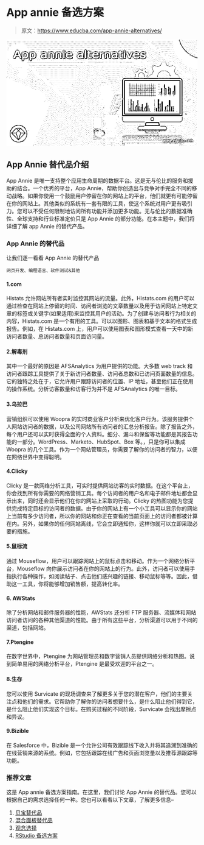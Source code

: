# App annie 备选方案

> 原文：<https://www.educba.com/app-annie-alternatives/>

![App annie alternatives](img/e52fe41258e05623a9a4516cab0b1fd8.png)



## App Annie 替代品介绍

App Annie 是唯一支持整个应用生命周期的数据平台。这是无与伦比的服务和援助的结合。一个优秀的平台，App Annie，帮助你创造出与竞争对手完全不同的移动战略。如果你使用一个鼓励用户停留在你的网站上的平台，他们就更有可能停留在你的网站上。其他类似的系统有一套有限的工具，使这个系统对用户更有吸引力。您可以不受任何限制地访问所有功能并添加更多功能。无与伦比的数据准确性、全球支持和行业标准定价只是 App Annie 的部分功能。在本主题中，我们将详细了解 app Annie 的替代产品。

### App Annie 的替代品

让我们逐一看看 App Annie 的替代产品

<small>网页开发、编程语言、软件测试&其他</small>

#### 1.com

Histats 允许网站所有者实时监控其网站的流量。此外，Histats.com 的用户可以通过检查在网站上停留的时间、访问者浏览的文章数量以及用于访问网站上特定文章的标签或关键字(如果适用)来监控其用户的活动。为了创建与访问者行为相关的内容，Histats.com 是一个有用的工具。可以以图形、图表和基于文本的格式生成报告。例如，在 Histats.com 上，用户可以使用图表和图形模式查看一天中的新访问者数量、总访问者数量和页面访问量。

#### 2.解毒剂

其中一个最好的原因是 AFSAnalytics 为用户提供的功能。大多数 web track 和访问者跟踪工具提供了关于新访问者数量、访问者总数和已访问页面数量的信息。它的独特之处在于，它允许用户跟踪访问者的位置、IP 地址，甚至他们正在使用的操作系统。分析访客数量和访客行为并不是 AFSAnalytics 的唯一目标。

#### 3.乌拉巴

营销组织可以使用 Woopra 的实时商业客户分析来优化客户行为。该服务提供个人网站访问者的数据，以及公司网站所有访问者的汇总分析报告。除了报告之外，每个用户还可以实时获得全面的个人资料。细分、漏斗和保留等功能都是其报告功能的一部分。WordPress、Marketo、HubSpot、Box 等。，只是你可以集成 Woopra 的几个工具。作为一个网站管理员，你需要了解你的访问者的智力，以便在网络世界中变得聪明。

#### 4.Clicky

Clicky 是一款网络分析工具，可实时提供网站访客的实时数据。在这个平台上，你会找到所有你需要的网络营销工具。每个访问者的用户名和电子邮件地址都会显示出来，同时还会显示他们在你的网站上采取的行动。Clicky 的热图功能为您提供完成特定目标的访问者的数据。由于你的网站上有一个小工具可以显示你的网站上当前有多少访问者，所以你的网站和你正在查看的当前页面上的访问者都被计算在内。另外，如果你的任何网站离线，它会立即通知你，这样你就可以立即采取必要的措施。

#### 5.鼠标流

通过 Mouseflow，用户可以跟踪网站上的鼠标点击和移动。作为一个网络分析平台，Mouseflow 向你展示访问者在你的网站上的行为。此外，访问者可以使用手指执行各种操作，如阅读帖子、点击他们感兴趣的链接、移动鼠标等等。因此，借助这一工具，你将能够增加销售额，提高转化率。

#### 6\. AWStats

除了分析网站和邮件服务器的性能，AWStats 还分析 FTP 服务器、流媒体和网站访问者访问的各种其他渠道的性能。由于所有这些平台，分析渠道可以用于不同的渠道，包括网站。

#### 7.Ptengine

在数字世界中，Ptengine 为网站管理员和数字营销人员提供网络分析和热图。说到简单易用的网络分析平台，Ptengine 是最受欢迎的平台之一。

#### 8.生存

您可以使用 Survicate 的现场调查来了解更多关于您的潜在客户，他们的主要关注点和他们的需求。它帮助你了解你的访问者想要什么，是什么阻止他们得到它，是什么阻止他们实现这个目标。在购买过程的不同阶段，Survicate 会找出摩擦点和异议。

#### 9.Bizible

在 Salesforce 中，Bizible 是一个允许公司有效跟踪线下收入并将其追溯到准确的在线营销来源的系统。例如，它包括跟踪在线广告和页面浏览量以及推荐源跟踪等功能。

### 推荐文章

这是 App annie 备选方案指南。在这里，我们讨论 App Annie 的替代品。您可以根据自己的需求选择任何一种。您也可以看看以下文章，了解更多信息–

1.  [贝宝替代品](https://www.educba.com/paypal-alternatives/)
2.  [混合面板替代品](https://www.educba.com/mixpanel-alternatives/)
3.  [观念选择](https://www.educba.com/notion-alternatives/)
4.  [RStudio 备选方案](https://www.educba.com/rstudio-alternative/)





